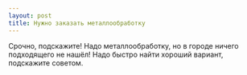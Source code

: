 ```yaml
---
layout: post 
title: Нужно заказать металлообработку 
--- 
```

Срочно, подскажите! Надо металлообработку, но в городе ничего подходящего не нашёл! Надо быстро найти хороший вариант, подскажите советом.